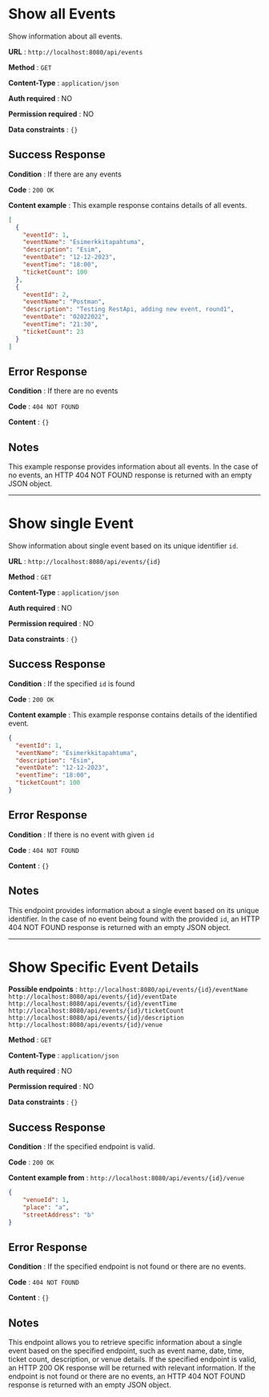 # Show all Events

Show information about all events.

**URL** : `http://localhost:8080/api/events`

**Method** : `GET`

**Content-Type** : `application/json`

**Auth required** : NO

**Permission required** : NO

**Data constraints** : `{}`

## Success Response

**Condition** : If there are any events

**Code** : `200 OK`

**Content example** : This example response contains details of all events.

```json
[
  {
    "eventId": 1,
    "eventName": "Esimerkkitapahtuma",
    "description": "Esim",
    "eventDate": "12-12-2023",
    "eventTime": "18:00",
    "ticketCount": 100
  },
  {
    "eventId": 2,
    "eventName": "Postman",
    "description": "Testing RestApi, adding new event, round1",
    "eventDate": "02022022",
    "eventTime": "21:30",
    "ticketCount": 23
  }
]
```

## Error Response

**Condition** : If there are no events

**Code** : `404 NOT FOUND`

**Content** : `{}`

## Notes

This example response provides information about all events. In the case of no events, an HTTP 404 NOT FOUND response is returned with an empty JSON object.
___


# Show single Event

Show information about single event based on its unique identifier `id`.

**URL** : `http://localhost:8080/api/events/{id}`

**Method** : `GET`

**Content-Type** : `application/json`

**Auth required** : NO

**Permission required** : NO

**Data constraints** : `{}`

## Success Response

**Condition** : If the specified `id` is found

**Code** : `200 OK`

**Content example** : This example response contains details of the identified event.

```json
{
  "eventId": 1,
  "eventName": "Esimerkkitapahtuma",
  "description": "Esim",
  "eventDate": "12-12-2023",
  "eventTime": "18:00",
  "ticketCount": 100
}
```

## Error Response

**Condition** : If there is no event with given `id`

**Code** : `404 NOT FOUND`

**Content** : `{}`

## Notes

This endpoint provides information about a single event based on its unique identifier. In the case of no event being found with the provided `id`, an HTTP 404 NOT FOUND response is returned with an empty JSON object.
___

# Show Specific Event Details

**Possible endpoints** :
`http://localhost:8080/api/events/{id}/eventName`
`http://localhost:8080/api/events/{id}/eventDate`
`http://localhost:8080/api/events/{id}/eventTime`
`http://localhost:8080/api/events/{id}/ticketCount`
`http://localhost:8080/api/events/{id}/description`
`http://localhost:8080/api/events/{id}/venue`

**Method** : `GET`

**Content-Type** : `application/json`

**Auth required** : NO

**Permission required** : NO

**Data constraints** : `{}`

## Success Response

**Condition** : If the specified endpoint is valid.

**Code** : `200 OK`

**Content example from** : `http://localhost:8080/api/events/{id}/venue` 

```json
{
    "venueId": 1,
    "place": "a",
    "streetAddress": "b"
}
```

## Error Response

**Condition** :  If the specified endpoint is not found or there are no events.

**Code** : `404 NOT FOUND`

**Content** : `{}`

## Notes
This endpoint allows you to retrieve specific information about a single event based on the specified endpoint, such as event name, date, time, ticket count, description, or venue details. If the specified endpoint is valid, an HTTP 200 OK response will be returned with relevant information. If the endpoint is not found or there are no events, an HTTP 404 NOT FOUND response is returned with an empty JSON object.
